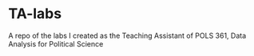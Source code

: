 # TA-labs
A repo of the labs I created as the Teaching Assistant of POLS 361, Data Analysis for Political Science
